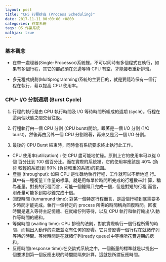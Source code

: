 ```yaml
---
layout: post
title: "CH5 行程排班 (Process Scheduling)"
date: 2017-11-11 00:00:00 +0800
categories: 作業系統
tags: OS 作業系統
mathjax: true
---
```


### 基本觀念

- 在單一處理器(Single-Processor)系統裡，不可以同時有多個程式在執行，如果有多個行程，其它的都必須在旁邊等待 CPU 有空，才能接者重新排班。

- 多元程式規劃(Multiprogramming)系統的主要目的，就是要隨時保有一個行程在執行，藉以提高 CPU 使用率。

### CPU- I/O 分割週期 (Burst Cycle)

1. 行程的執行是由 CPU 執行時間及 I/O 等待時間所組成的週期 (cycle)。行程在這兩個狀態之間交替往返。

2. 行程執行由一個 CPU 分割 (CPU burst)開始。跟著是一個 I/O 分割 (1/O burst)，然後再由另外一個 CPU 分割跟著，再來又是另一個 I/O 分割。

3. 最後的 CPU Burst 結束時，同時會有系統要求終止執行此工作。

- CPU 使用率(utilization) : 使 CPU 盡可能地忙碌。原則上它的使用率可以從 0 個 百分比到 100 個百分比。而在實際的系統裡，它的使用率應該是 40% (負荷 較輕的系統)到 90% (負荷較重的系統)的範圍。
- 產量 (throughput): 如果 CPU 是忙碌地執行行程，工作就可以不斷地進 行。其中有一種衡量工作量的標準，就是用每單位時間所完成的行程數來計 算，稱為產量。對長的行程而言，可能一個鐘頭只完成一個，但是對短的行程 而言，則產量可能多到每秒鐘完成十個。
- 回復時間 (turnaround time): 對某一個特定行程而言，是這個行程到底需要多少時間才能完成。執行一個特定的 process 所需的時間稱為回復時間。回復時間是進入等待主記憶體、在就緒佇列等待，以及 CPU 執行和執行輸出/入動作等時間的總和。
- 等候時間 (waiting time): CPU 排班的法則，對於實際執行一個行程所需的時間，而輸出入動作的次數並沒有任何的影響。它只會影響一個行程在就緒佇列等待的時間。等候時間是在就緒佇列(ready queue)中等待所花費週期的總和。
- 反應時間(response time):在交談式系統之中，一個衡量的標準就是以提出一個要求到第一個反應出現的時間間隔來計算，這就是所謂反應時間。
